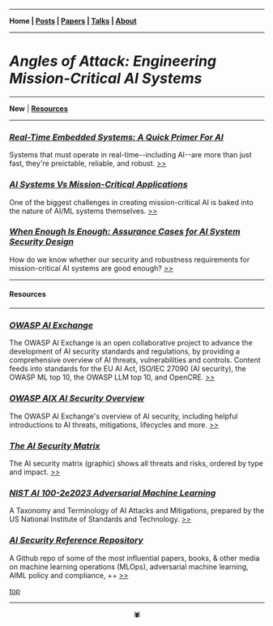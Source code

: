-------

**Home \| [Posts](https://anglesofattack.io/posts.html) \| [Papers](https://anglesofattack.io/papers.html) \| [Talks](https://anglesofattack.io/talks.html) \| [About](https://anglesofattack.io/about.html)**

-------

# *Angles of Attack: Engineering Mission-Critical AI Systems*

-------

**New** \| **[Resources](#resources)**

-------

### [*Real-Time Embedded Systems: A Quick Primer For AI*](https://anglesofattack.io/posts/28112024-2.html)

Systems that must operate in real-time--including AI--are more than just fast, they're preictable, reliable, and robust. [>>](https://anglesofattack.io/posts/28112024-2.html)

### [*AI Systems Vs Mission-Critical Applications*](https://anglesofattack.io/posts/28112024-1.html)

One of the biggest challenges in creating mission-critical AI is baked into the nature of AI/ML systems themselves. [>>](https://anglesofattack.io/posts/28112024-1.html)

### [*When Enough Is Enough: Assurance Cases for AI System Security Design*](https://anglesofattack.io/posts/28112024-0.html)

How do we know whether our security and robustness requirements for mission-critical AI systems are good enough? [>>](https://anglesofattack.io/posts/28112024-0.html)

-------

#### Resources 

-------

### *<a href="https://owaspai.org/" target="_blank" rel="noopener noreferrer">OWASP AI Exchange </a>*

The OWASP AI Exchange is an open collaborative project to advance the development of AI security standards and regulations, by providing a comprehensive overview of AI threats, vulnerabilities and controls. Content feeds into standards for the EU AI Act, ISO/IEC 27090 (AI security), the OWASP ML top 10, the OWASP LLM top 10, and OpenCRE. <a href="https://owaspai.org/" target="_blank" rel="noopener noreferrer"> >> </a>


### *<a href="https://owaspai.org/docs/ai_security_overview/" target="_blank" rel="noopener noreferrer">OWASP AIX AI Security Overview </a>*

The OWASP AI Exchange's overview of AI security, including helpful introductions to AI threats, mitigations, lifecycles and more. <a href="https://owaspai.org/docs/ai_security_overview/" target="_blank" rel="noopener noreferrer"> >> </a>


### *<a href="https://owaspai.org/goto/aisecuritymatrix/" target="_blank" rel="noopener noreferrer">The AI Security Matrix </a>*

The AI security matrix (graphic) shows all threats and risks, ordered by type and impact. <a href="https://owaspai.org/goto/aisecuritymatrix/" target="_blank" rel="noopener noreferrer"> >> </a>


### *<a href="https://nvlpubs.nist.gov/nistpubs/ai/NIST.AI.100-2e2023.pdf" target="_blank" rel="noopener noreferrer">NIST AI 100-2e2023 Adversarial Machine Learning </a>*

A Taxonomy and Terminology of AI Attacks and Mitigations, prepared by the US National Institute of Standards and Technology. <a href="https://nvlpubs.nist.gov/nistpubs/ai/NIST.AI.100-2e2023.pdf" target="_blank" rel="noopener noreferrer"> >> </a>

### *<a href="https://github.com/disesdi/mlsecops_references" target="_blank" rel="noopener noreferrer">AI Security Reference Repository </a>*

A Github repo of some of the most influential papers, books, & other media on machine learning operations (MLOps), adversarial machine learning, AIML policy and compliance, ++ <a href="https://github.com/disesdi/mlsecops_references" target="_blank" rel="noopener noreferrer"> >> </a>


*[top](https://anglesofattack.io/)*

-------

<div align="center">🕷</div>
